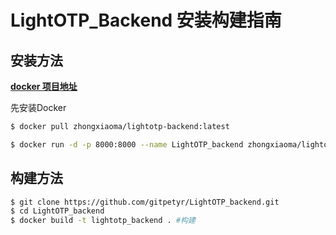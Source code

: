 # LightOTP_Backend 安装构建指南

## 安装方法

[**docker 项目地址**](https://hub.docker.com/r/zhongxiaoma/lightotp-backend)

先安装Docker

```bash
$ docker pull zhongxiaoma/lightotp-backend:latest

$ docker run -d -p 8000:8000 --name LightOTP_backend zhongxiaoma/lightotp-backend:latest
```

## 构建方法

```bash
$ git clone https://github.com/gitpetyr/LightOTP_backend.git
$ cd LightOTP_backend
$ docker build -t lightotp_backend . #构建
```
